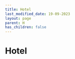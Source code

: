 ```yaml
---
title: Hotel
last_modified_date: 19-09-2023
layout: page
parent: H
has_children: false
---
```


Hotel
=====

